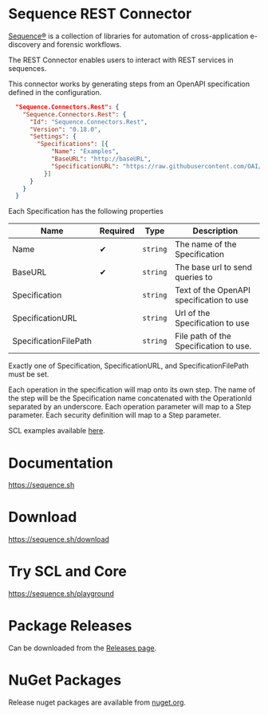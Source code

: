 # Sequence REST Connector

[Sequence®](https://sequence.sh) is a collection of libraries for
automation of cross-application e-discovery and forensic workflows.

The REST Connector enables users to interact with REST services in sequences.

This connector works by generating steps from an OpenAPI specification defined in the configuration.

```json
  "Sequence.Connectors.Rest": {
    "Sequence.Connectors.Rest": {
      "Id": "Sequence.Connectors.Rest",
      "Version": "0.18.0",
      "Settings": {
        "Specifications": [{
            "Name": "Examples",
            "BaseURL": "http://baseURL",
            "SpecificationURL": "https://raw.githubusercontent.com/OAI/OpenAPI-Specification/main/examples/v3.0/api-with-examples.json"
          }]
      }
    }
  }
```

Each Specification has the following properties

| Name                  | Required | Type     | Description                              |
| --------------------- | -------- | -------- | ---------------------------------------- |
| Name                  | ✔        | `string` | The name of the Specification            |
| BaseURL               | ✔        | `string` | The base url to send queries to          |
| Specification         |          | `string` | Text of the OpenAPI specification to use |
| SpecificationURL      |          | `string` | Url of the Specification to use          |
| SpecificationFilePath |          | `string` | File path of the Specification to use.   |

Exactly one of Specification, SpecificationURL, and SpecificationFilePath must be set.

Each operation in the specification will map onto its own step. The name of the step will be the Specification name concatenated with the OperationId separated by an underscore. Each operation parameter will map to a Step parameter. Each security definition will map to a Step parameter.

SCL examples available [here](https://sequence.sh/docs/examples/connectors/rest/).

# Documentation

https://sequence.sh

# Download

https://sequence.sh/download

# Try SCL and Core

https://sequence.sh/playground

# Package Releases

Can be downloaded from the [Releases page](https://gitlab.com/sequence/connectors/rest/-/releases).

# NuGet Packages

Release nuget packages are available from [nuget.org](https://www.nuget.org/profiles/Sequence).
